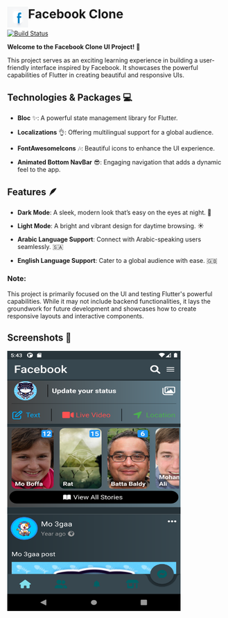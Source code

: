 # Facebook Clone <a href="url"><img src="assets/img/facebooklogo.png"  align="left" height="48" width="48"></a>

  

[![Build Status](https://travis-ci.org/joemccann/dillinger.svg?branch=master)](https://travis-ci.org/joemccann/dillinger)

  

**Welcome to the Facebook Clone UI Project!** 🎉

This project serves as an exciting learning experience in building a user-friendly interface inspired by Facebook. It showcases the powerful capabilities of Flutter in creating beautiful and responsive UIs.

  

## **Technologies & Packages** 💻

  

-  **Bloc** ✨: A powerful state management library for Flutter.

-  **Localizations** 👌: Offering multilingual support for a global audience.

-  **FontAwesomeIcons** 🎶: Beautiful icons to enhance the UI experience.

-  **Animated Bottom NavBar** 😎: Engaging navigation that adds a dynamic feel to the app.

  

## Features 🪶

  

-  **Dark Mode**: A sleek, modern look that’s easy on the eyes at night. 🌙

-  **Light Mode**: A bright and vibrant design for daytime browsing. ☀️

-  **Arabic Language Support**: Connect with Arabic-speaking users seamlessly. 🇸🇦

-  **English Language Support**: Cater to a global audience with ease. 🇬🇧

  

### Note:

This project is primarily focused on the UI and testing Flutter's powerful capabilities. While it may not include backend functionalities, it lays the groundwork for future development and showcases how to create responsive layouts and interactive components.

  

## Screenshots 📸

<img src="screenshots/Screenshot1.png" style="width:400px;height:600px;margin: 0 auto">

